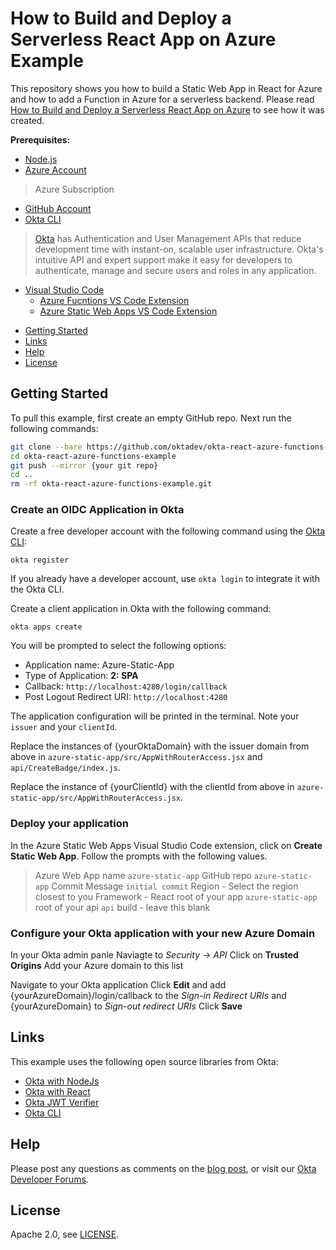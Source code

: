 # How to Build and Deploy a Serverless React App on Azure Example

This repository shows you how to build a Static Web App in React for Azure and how to add a Function in Azure for a serverless backend.  Please read [How to Build and Deploy a Serverless React App on Azure][blog] to see how it was created.

**Prerequisites:**

- [Node.js](https://nodejs.org/en/)
- [Azure Account](https://azure.microsoft.com/en-us/)
> Azure Subscription
- [GitHub Account](https://www.github.com/)
- [Okta CLI](https://cli.okta.com)
> [Okta](https://developer.okta.com/) has Authentication and User Management APIs that reduce development time with instant-on, scalable user infrastructure. Okta's intuitive API and expert support make it easy for developers to authenticate, manage and secure users and roles in any application.
- [Visual Studio Code](https://code.visualstudio.com/)
  - [Azure Fucntions VS Code Extension](https://marketplace.visualstudio.com/items?itemName=ms-azuretools.vscode-azurefunctions)
  - [Azure Static Web Apps VS Code Extension](https://marketplace.visualstudio.com/items?itemName=ms-azuretools.vscode-azurestaticwebapps)

* [Getting Started](#getting-started)
* [Links](#links)
* [Help](#help)
* [License](#license)

## Getting Started

To pull this example, first create an empty GitHub repo.  Next run the following commands:

```bash
git clone --bare https://github.com/oktadev/okta-react-azure-functions-example.git
cd okta-react-azure-functions-example
git push --mirror {your git repo}
cd ..
rm -rf okta-react-azure-functions-example.git
```

### Create an OIDC Application in Okta

Create a free developer account with the following command using the [Okta CLI](https://cli.okta.com):

```shell
okta register
```

If you already have a developer account, use `okta login` to integrate it with the Okta CLI. 

Create a client application in Okta with the following command:

```shell
okta apps create
```

You will be prompted to select the following options:
- Application name: Azure-Static-App
- Type of Application: **2: SPA**
- Callback: `http://localhost:4280/login/callback`
- Post Logout Redirect URI: `http://localhost:4280`

The application configuration will be printed in the terminal.  Note your `issuer` and your `clientId`.

Replace the instances of {yourOktaDomain} with the issuer domain from above in `azure-static-app/src/AppWithRouterAccess.jsx` and `api/CreateBadge/index.js`.

Replace the instance of {yourClientId} with the clientId from above in `azure-static-app/src/AppWithRouterAccess.jsx`.  

### Deploy your application

In the Azure Static Web Apps Visual Studio Code extension, click on **Create Static Web App**.  Follow the prompts with the following values.

> Azure Web App name `azure-static-app`
> GitHub repo `azure-static-app`
> Commit Message `initial commit`
> Region - Select the region closest to you
> Framework - React
> root of your app `azure-static-app`
> root of your api `api`
> build - leave this blank

### Configure your Okta application with your new Azure Domain

In your Okta admin panle
Naviagte to *Security -> API*
Click on **Trusted Origins**
Add your Azure domain to this list

Navigate to your Okta application
Click **Edit** and add {yourAzureDomain}/login/callback to the *Sign-in Redirect URIs* and {yourAzureDomain} to *Sign-out redirect URIs*
Click **Save**

## Links

This example uses the following open source libraries from Okta:

* [Okta with NodeJs](https://developer.okta.com/code/nodejs/)
* [Okta with React](https://developer.okta.com/code/react/)
* [Okta JWT Verifier](https://github.com/okta/okta-oidc-js/tree/master/packages/jwt-verifier)
* [Okta CLI](https://github.com/okta/okta-cli)

## Help

Please post any questions as comments on the [blog post][blog], or visit our [Okta Developer Forums](https://devforum.okta.com/).

## License

Apache 2.0, see [LICENSE](LICENSE).

[blog]: https://developer.okta.com/blog/2021/xyz
